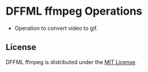 # DFFML ffmpeg Operations

* Operation to convert video to gif.

## License

DFFML ffmpeg is distributed under the [MIT License](LICENSE).
